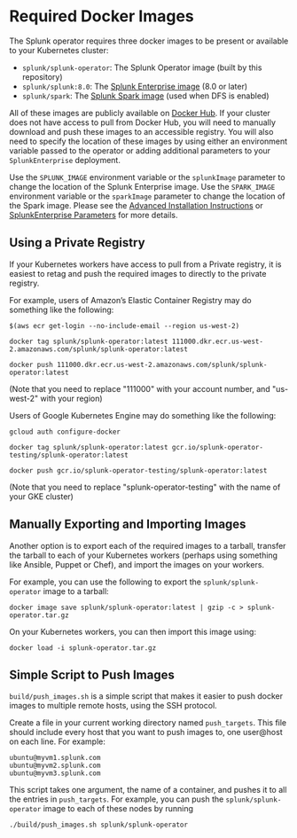 # Required Docker Images

The Splunk operator requires three docker images to be present or available
to your Kubernetes cluster:

* `splunk/splunk-operator`: The Splunk Operator image (built by this repository)
* `splunk/splunk:8.0`: The [Splunk Enterprise image](https://github.com/splunk/docker-splunk) (8.0 or later)
* `splunk/spark`: The [Splunk Spark image](https://github.com/splunk/docker-spark) (used when DFS is enabled)

All of these images are publicly available on [Docker Hub](https://hub.docker.com/).
If your cluster does not have access to pull from Docker Hub, you will need to
manually download and push these images to an accessible registry. You will
also need to specify the location of these images by using either an environment
variable passed to the operator or adding additional parameters to your 
`SplunkEnterprise` deployment.

Use the `SPLUNK_IMAGE` environment variable or the `splunkImage` parameter to change the location of the Splunk Enterprise image.
Use the `SPARK_IMAGE` environment variable or the `sparkImage` parameter to change the location of the Spark image.
Please see the [Advanced Installation Instructions](Install.md) or
[SplunkEnterprise Parameters](SplunkEnterprise.md) for more details.


## Using a Private Registry

If your Kubernetes workers have access to pull from a Private registry, it is
easiest to retag and push the required images to directly to the private registry.

For example, users of Amazon’s Elastic Container Registry may do something
like the following:

```
$(aws ecr get-login --no-include-email --region us-west-2)

docker tag splunk/splunk-operator:latest 111000.dkr.ecr.us-west-2.amazonaws.com/splunk/splunk-operator:latest

docker push 111000.dkr.ecr.us-west-2.amazonaws.com/splunk/splunk-operator:latest
```

(Note that you need to replace "111000" with your account number, and
"us-west-2" with your region)

Users of Google Kubernetes Engine may do something like the following:

```
gcloud auth configure-docker

docker tag splunk/splunk-operator:latest gcr.io/splunk-operator-testing/splunk-operator:latest

docker push gcr.io/splunk-operator-testing/splunk-operator:latest
```

(Note that you need to replace "splunk-operator-testing" with the name of your GKE cluster)


## Manually Exporting and Importing Images

Another option is to export each of the required images to a tarball, transfer
the tarball to each of your Kubernetes workers (perhaps using something like
Ansible, Puppet or Chef), and import the images on your workers.

For example, you can use the following to export the `splunk/splunk-operator`
image to a tarball:

```
docker image save splunk/splunk-operator:latest | gzip -c > splunk-operator.tar.gz
```

On your Kubernetes workers, you can then import this image using:

```
docker load -i splunk-operator.tar.gz
```


## Simple Script to Push Images

`build/push_images.sh` is a simple script that makes it easier to push docker
images to multiple remote hosts, using the SSH protocol.

Create a file in your current working directory named `push_targets`. This
file should include every host that you want to push images to, one user@host
on each line. For example:

```
ubuntu@myvm1.splunk.com
ubuntu@myvm2.splunk.com
ubuntu@myvm3.splunk.com
```

This script takes one argument, the name of a container, and pushes it to
all the entries in `push_targets`. For example, you can push the
`splunk/splunk-operator` image to each of these nodes by running

```
./build/push_images.sh splunk/splunk-operator
```
